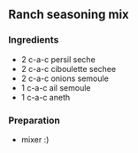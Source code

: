 ## Ranch seasoning mix

### Ingredients

- 2 c-a-c persil seche
- 2 c-a-c ciboulette sechee
- 2 c-a-c onions semoule
- 1 c-a-c ail semoule
- 1 c-a-c aneth

### Preparation

- mixer :)
